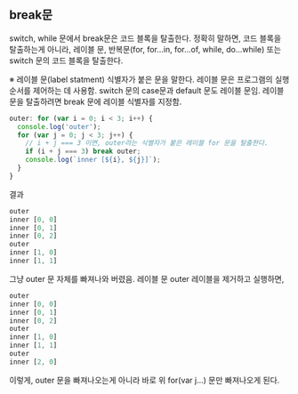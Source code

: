 ## break문
switch, while 문에서 break문은 코드 블록을 탈출한다. 정확히 말하면, 코드 블록을 탈출하는게 아니라, 레이블 문, 반복문(for, for...in, for...of, while, do...while) 또는 switch 문의 코드 블록을 탈출한다.

※ 레이블 문(label statment)
식별자가 붙은 문을 말한다. 레이블 문은 프로그램의 실행 순서를 제어하는 데 사용함. switch 문의 case문과 default 문도 레이블 문임. 레이블 문을 탈출하려면 break 문에 레이블 식별자를 지정함.

```js
outer: for (var i = 0; i < 3; i++) {
  console.log('outer');
  for (var j = 0; j < 3; j++) {
    // i + j === 3 이면, outer라는 식별자가 붙은 레이블 for 문을 탈출한다.
    if (i + j === 3) break outer;
    console.log(`inner [${i}, ${j}]`);
  }
}
```

결과
```js
outer
inner [0, 0]
inner [0, 1]
inner [0, 2]
outer
inner [1, 0]
inner [1, 1]
```
그냥 outer 문 자체를 빠져나와 버렸음. 레이블 문 outer 레이블을 제거하고 실행하면,
```js
outer
inner [0, 0]
inner [0, 1]
inner [0, 2]
outer
inner [1, 0]
inner [1, 1]
outer
inner [2, 0]
```
이렇게, outer 문을 빠져나오는게 아니라 바로 위 for(var j...) 문만 빠져나오게 된다.
